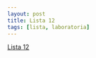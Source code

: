 ```yaml
---
layout: post
title: Lista 12
tags: [lista, laboratoria]
---
```


[Lista 12](https://github.com/datasciencePWR/ProbabilisticMachineLearning/blob/2017/2018-summer/laboratorium/Lista12.MD)